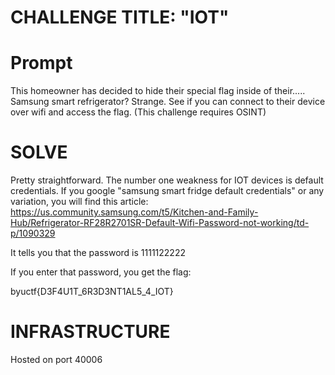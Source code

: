 
# CHALLENGE TITLE: "IOT"
# Prompt

This homeowner has decided to hide their special flag inside of their..... Samsung smart refrigerator? Strange. See if you can connect to their device over wifi and access the flag. (This challenge requires OSINT)

# SOLVE

Pretty straightforward. The number one weakness for IOT devices is default credentials. If you google "samsung smart fridge default credentials" or any variation, you will find this article:
https://us.community.samsung.com/t5/Kitchen-and-Family-Hub/Refrigerator-RF28R2701SR-Default-Wifi-Password-not-working/td-p/1090329

It tells you that the password is  1111122222

If you enter that password, you get the flag: 

byuctf{D3F4U1T_6R3D3NT1AL5_4_IOT}

# INFRASTRUCTURE

Hosted on port 40006

